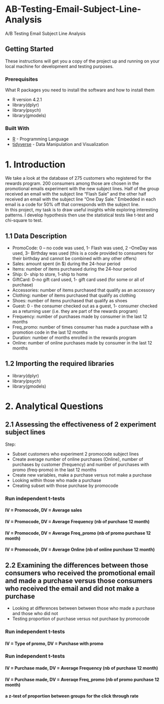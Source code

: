 # AB-Testing-Email-Subject-Line-Analysis
 A/B Testing Email Subject Line Analysis


## Getting Started
These instructions will get you a copy of the project up and running on your local machine for development and testing purposes.


### Prerequisites
What R packages you need to install the software and how to install them
* R version 4.2.1
* library(dplyr)
* library(psych)
* library(gmodels)


### Built With
* [R](https://www.r-project.org/) - Programming Language
* [tidyverse](https://www.tidyverse.org/) - Data Manipulation and Visualization


# 1. Introduction
We take a look at the database of 275 customers who registered for the rewards program. 200 consumers among those are chosen in the promotional emails experiment with the new subject lines. Half of the group received an email with the subject line “Flash Sale” and the other half received an email with the subject line “One Day Sale.” Embedded in each email is a code for 50% off that corresponds with the subject line.  
In this project, my task is to draw useful insights while exploring interesting patterns. I develop hypothesis then use the statistical tests like t-test and chi-square to test.


## 1.1 Data Description
* PromoCode: 0 – no code was used, 1- Flash was used, 2 –OneDay was used, 3- Birthday was used (this is a code provided to consumers for their birthday and cannot be combined with any other offers)
* Sales: amount spent (in $) during the 24-hour period
* Items: number of items purchased during the 24-hour period
* Ship: 0- ship to store, 1-ship to home
* GiftCard: 0-no gift card used, 1- gift card used (for some or all of purchase)
* Accessories: number of items purchased that qualify as an accessory 
* Clothing: number of items purchased that qualify as clothing
* Shoes: number of items purchased that qualify as shoes
* Guest: 0 - the consumer checked out as a guest, 1- consumer checked as a returning user (i.e. they are part of the rewards program)
* Frequency: number of purchases made by consumer in the last 12 months
* Freq_promo: number of times consumer has made a purchase with a promotion code in the last 12 months
* Duration: number of months enrolled in the rewards program
* Online: number of online purchases made by consumer in the last 12 months

## 1.2 Importing the required libraries
* library(dplyr)
* library(psych)
* library(gmodels)


# 2. Analytical Questions
## 2.1 Assessing the effectiveness of 2 experiment subject lines
Step:
* Subset customers who experiment 2 promocode subject lines 
* Create average number of online purchases (Online), number of purchases by customer (frequency) and number of purchases with promo (freq-promo) in the last 12 months
* Create new variables, make a purchase versus not make a purchase
* Looking within those who made a purchase
* Creating subset with those purchase by promocode

### Run independent t-tests
#### IV = Promocode, DV = Average sales
#### IV = Promocode, DV = Average Frequency (nb of purchase 12 month)
#### IV = Promocode, DV = Average Freq_promo (nb of promo purchase 12 month)
#### IV = Promocode, DV = Average Online (nb of online purchase 12 month)


## 2.2 Examining the differences between those consumers who received the promotional email and made a purchase versus those consumers who received the email and did not make a purchase

* Looking at differences between between those who made a purchase and those who did not
* Testing proportion of purchase versus not purchase by promocode
### Run independent t-tests
#### IV = Type of promo, DV = Purchase with promo


### Run independent t-tests
#### IV = Purchase made, DV = Average Frequency (nb of purchase 12 month)
#### IV = Purchase made, DV = Averaqe Freq_promo (nb of promo purchase 12 month)

#### a z-test of proportion between groups for the click through rate


